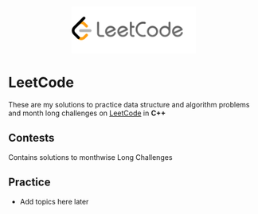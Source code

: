 <p align="center">
  <img src="lclogo.png" width="250">
</p>

# LeetCode

These are my solutions to practice data structure and algorithm problems and month long challenges on [LeetCode](https://leetcode.com/problemset/algorithms/) in **C++**

## Contests

Contains solutions to monthwise Long Challenges

## Practice

* Add topics here later
